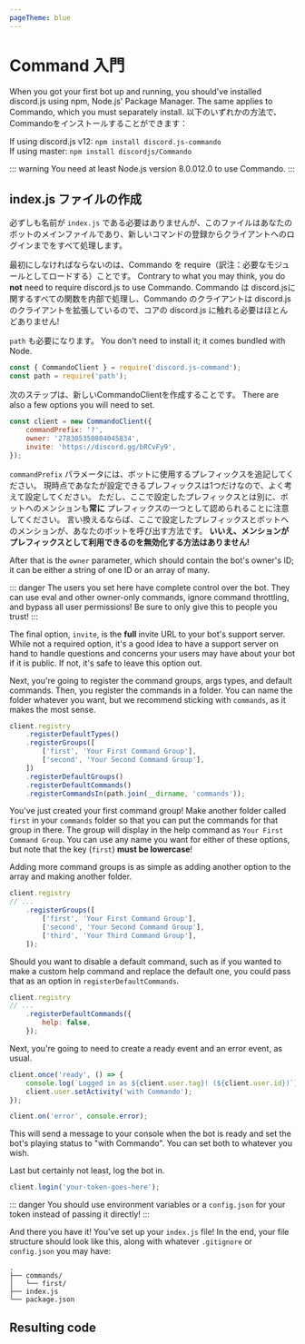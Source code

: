 ```yaml
---
pageTheme: blue
---
```


# Command 入門

When you got your first bot up and running, you should've installed discord.js using npm, Node.js' Package Manager. The same applies to Commando, which you must separately install. 以下のいずれかの方法で、Commandoをインストールすることができます：

If using discord.js v12: `npm install discord.js-commando`  
If using master: `npm install discordjs/Commando`

::: warning
You need at least Node.js version <branch version="11.x" inline>8.0.0</branch><branch version="12.x" inline>12.0</branch> to use Commando.
:::

## index.js ファイルの作成

必ずしも名前が `index.js` である必要はありませんが、このファイルはあなたのボットのメインファイルであり、新しいコマンドの登録からクライアントへのログインまでをすべて処理します。

最初にしなければならないのは、Commando を require（訳注：必要なモジュールとしてロードする）ことです。 Contrary to what you may think, you do **not** need to require discord.js to use Commando. Commando は discord.jsに関するすべての関数を内部で処理し、Commando のクライアントは discord.js のクライアントを拡張しているので、コアの discord.js に触れる必要はほとんどありません!

`path` も必要になります。 You don't need to install it; it comes bundled with Node.

```js
const { CommandoClient } = require('discord.js-command');
const path = require('path');
```

次のステップは、新しいCommandoClientを作成することです。 There are also a few options you will need to set.

```js
const client = new CommandoClient({
	commandPrefix: '?',
	owner: '278305350804045834',
	invite: 'https://discord.gg/bRCvFy9',
});
```

`commandPrefix` パラメータには、ボットに使用するプレフィックスを追記してください。 現時点であなたが設定できるプレフィックスは1つだけなので、よく考えて設定してください。 ただし、ここで設定したプレフィックスとは別に、ボットへのメンションも**常に** プレフィックスの一つとして認められることに注意してください。 言い換えるならば、ここで設定したプレフィックスとボットへのメンションが、あなたのボットを呼び出す方法です。 **いいえ、メンションがプレフィックスとして利用できるのを無効化する方法はありません!**

After that is the `owner` parameter, which should contain the bot's owner's ID; it can be either a string of one ID or an array of many.

::: danger
The users you set here have complete control over the bot. They can use eval and other owner-only commands, ignore command throttling, and bypass all user permissions! Be sure to only give this to people you trust!
:::

The final option, `invite`, is the **full** invite URL to your bot's support server. While not a required option, it's a good idea to have a support server on hand to handle questions and concerns your users may have about your bot if it is public. If not, it's safe to leave this option out.

Next, you're going to register the command groups, args types, and default commands. Then, you register the commands in a folder. You can name the folder whatever you want, but we recommend sticking with `commands`, as it makes the most sense.

```js
client.registry
	.registerDefaultTypes()
	.registerGroups([
		['first', 'Your First Command Group'],
		['second', 'Your Second Command Group'],
	])
	.registerDefaultGroups()
	.registerDefaultCommands()
	.registerCommandsIn(path.join(__dirname, 'commands'));
```

You've just created your first command group! Make another folder called `first` in your `commands` folder so that you can put the commands for that group in there. The group will display in the help command as `Your First Command Group`. You can use any name you want for either of these options, but note that the key (`first`) **must be lowercase**!

Adding more command groups is as simple as adding another option to the array and making another folder.

```js {6}
client.registry
// ...
	.registerGroups([
		['first', 'Your First Command Group'],
		['second', 'Your Second Command Group'],
		['third', 'Your Third Command Group'],
	]);
```

Should you want to disable a default command, such as if you wanted to make a custom help command and replace the default one, you could pass that as an option in `registerDefaultCommands`.

```js {3-5}
client.registry
// ...
	.registerDefaultCommands({
		help: false,
	});
```

Next, you're going to need to create a ready event and an error event, as usual.

```js
client.once('ready', () => {
	console.log(`Logged in as ${client.user.tag}! (${client.user.id})`);
	client.user.setActivity('with Commando');
});

client.on('error', console.error);
```

This will send a message to your console when the bot is ready and set the bot's playing status to "with Commando". You can set both to whatever you wish.

Last but certainly not least, log the bot in.

```js
client.login('your-token-goes-here');
```

::: danger
You should use environment variables or a `config.json` for your token instead of passing it directly!
:::

And there you have it! You've set up your `index.js` file! In the end, your file structure should look like this, along with whatever `.gitignore` or `config.json` you may have:

```
.
├── commands/
│   └── first/
├── index.js
└── package.json
```

## Resulting code

<resulting-code />
